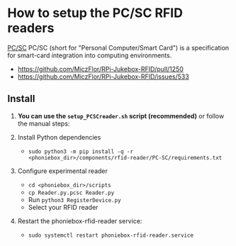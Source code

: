 # How to setup the PC/SC RFID readers

[PC/SC](https://en.wikipedia.org/wiki/PC/SC) PC/SC (short for "Personal Computer/Smart Card") is a specification for smart-card integration into computing environments.

* https://github.com/MiczFlor/RPi-Jukebox-RFID/pull/1250
* https://github.com/MiczFlor/RPi-Jukebox-RFID/issues/533

## Install

1. **You can use the `setup_PCSCreader.sh` script (recommended)** or follow the manual steps:

2. Install Python dependencies
   - `sudo python3 -m pip install -q -r <phoniebox_dir>/components/rfid-reader/PC-SC/requirements.txt`

3. Configure experimental reader
   - `cd <phoniebox_dir>/scripts`
   - `cp Reader.py.pcsc Reader.py`
   - Run `python3 RegisterDevice.py`
   - Select your RFID reader

4. Restart the phoniebox-rfid-reader service:
   - `sudo systemctl restart phoniebox-rfid-reader.service`
